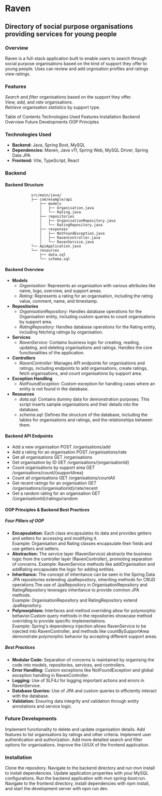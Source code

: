 # Raven

## Directory of social purpose organisations providing services for young people

### Overview
Raven is a full-stack application built to enable users to search through social purpose organisations based on the kind of support they offer to young people. Uses can review and add orgnisation profiles and ratings view ratings.

### Features
*Search* and *filter* organisations based on the support they offer.   
*View, add,* and *rate* organisations.   
*Retrieve* organisation *statistics* by support type.

Table of Contents
Technologies Used
Features
Installation
Backend Overview
Future Developments
OOP Principles

### Technologies Used

- **Backend:** Java, Spring Boot, MySQL
- **Dependencies:** Maven, Java v11, Spring Web, MySQL Driver, Spring Data JPA
- **Frontend:** Vite, TypeScript, React

### Backend

#### Backend Structure

                src/main/java/                    
                ├── com/example/api             
                    ├── models                 
                    │   ├── Organisation.java            
                    │   └── Rating.java            
                    ├── repositories                 
                    │   ├── OrganisationRepository.java              
                    │   └── RatingRepository.java               
                    ├── responses                
                    │   ├── NotFoundException.java            
                    │   ├── RavenController.java           
                    │   └── RavenService.java             
                └── ApiApplication.java          
                └── resources           
                    ├── data.sql           
                    └── schema.sql                

#### Backend Overview

- **Models**
  - *Organisation:* Represents an organisation with various attributes like name, logo, overview, and support areas.
  - *Rating:* Represents a rating for an organisation, including the rating value, comment, name, and timestamp.
- **Repositories**
  - *OrganisationRepository:* Handles database operations for the Organisation entity, including custom queries to count organisations by support area.
  - *RatingRepository:* Handles database operations for the Rating entity, including fetching ratings by organisation.
- **Services**
  - *RavenService:* Contains business logic for creating, reading, updating, and deleting organisations and ratings. Handles the core functionalities of the application.
- **Controllers**
  - *RavenController:* Manages API endpoints for organisations and ratings, including endpoints to add organisations, create ratings, fetch organisations, and count organisations by support area.
- **Exception Handling**
  - *NotFoundException:* Custom exception for handling cases where an entity is not found in the database.
- **Resources**
  - *data.sql*: Contains dummy data for demonstration purposes. This script inserts sample organisations and their details into the database.
  - *schema.sql:* Defines the structure of the database, including the tables for organisations and ratings, and the relationships between them.

#### Backend API Endpoints

- Add a new organisation   POST /organisations/add  
- Add a rating for an organisation  POST /organisations/rate  
- Get all organisations  GET /organisations   
- Get organisation by ID  GET /organisations/{organisationId}   
- Count organisations by support area  GET /organisations/count/{supportArea}    
- Count all organisations  GET /organisations/countAll    
- Get recent ratings for an organisation  GET /organisations/{organisationId}/rate/recent   
- Get a random rating for an organisation GET /{organisationId}/ratings/random  

#### OOP Principles & Backend Best Practices

##### Four Pillars of OOP
- **Encapsulation:** Each class encapsulates its data and provides getters and setters for accessing and modifying it.               
Example: Organisation and Rating classes encapsulate their fields and use getters and setters.          
- **Abstraction:** The service layer (RavenService) abstracts the business logic from the controller layer (RavenController), promoting separation of concerns. 
Example: RavenService methods like addOrganisation and addRating encapsulate the logic for adding entities.         
- **Inheritance:** The concept of inheritance can be seen in the Spring Data JPA repositories extending JpaRepository, inheriting methods for CRUD operations.The use of JpaRepository in OrganisationRepository and RatingRepository leverages inheritance to provide common JPA methods.          
Example: OrganisationRepository and RatingRepository extend JpaRepository.                    
- **Polymorphism:** Interfaces and method overriding allow for polymorphic behavior.Custom query methods in the repositories showcase method overriding to provide specific implementations.                  
Example: Spring's dependency injection allows RavenService to be injected into RavenController, and methods like countBySupportArea demonstrate polymorphic behavior by accepting different support areas.                 

##### Best Practices
- **Modular Code:** Separation of concerns is maintained by organising the code into models, repositories, services, and controllers.
- **Error Handling:** Custom exceptions like NotFoundException and global exception handling in RavenController.
- **Logging:** Use of SLF4J for logging important actions and errors in RavenService.
- **Database Queries:** Use of JPA and custom queries to efficiently interact with the database.
- **Validation:** Ensuring data integrity and validation through entity annotations and service logic.

### Future Developments
Implement functionality to delete and update organisation details.
Add features to list organisations by ratings and other criteria.
Implement user authentication and authorization.
Add more detailed search and filter options for organisations.
Improve the UI/UX of the frontend application.

### Installation
Clone the repository.
Navigate to the backend directory and run mvn install to install dependencies.
Update application.properties with your MySQL configurations.
Run the backend application with mvn spring-boot:run.
Navigate to the frontend directory, install dependencies with npm install, and start the development server with npm run dev.
